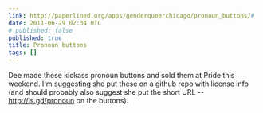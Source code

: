 ```yaml
---
link: http://paperlined.org/apps/genderqueerchicago/pronoun_buttons/#
date: 2011-06-29 02:34 UTC
# published: false
published: true
title: Pronoun buttons
tags: []
---
```


Dee made these kickass pronoun buttons and sold them at Pride this weekend. I'm suggesting she put these on a github repo with license info (and should probably also suggest she put the short URL -- <a href="http://is.gd/pronoun">http://is.gd/pronoun</a> on the buttons).
